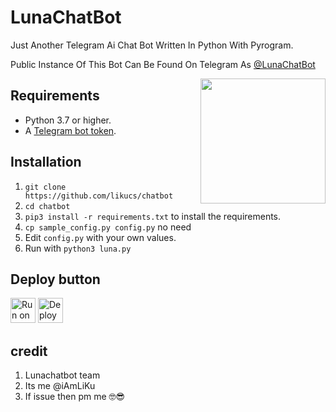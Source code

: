 # LunaChatBot
Just Another Telegram Ai Chat Bot Written In Python With Pyrogram.

Public Instance Of This Bot Can Be Found On Telegram As [@LunaChatBot](https://t.me/LunaChatBot)

<img src="https://telegra.ph/file/b84e6b4fdf7f73532117d.jpg" width="200" align="right">

## Requirements

- Python 3.7 or higher.
- A [Telegram bot token](//t.me/botfather).


## Installation

1. `git clone https://github.com/likucs/chatbot`
2. `cd chatbot`
3. `pip3 install -r requirements.txt` to install the requirements.
4. `cp sample_config.py config.py` no need
5. Edit `config.py` with your own values.
6. Run with `python3 luna.py`

## Deploy button

[<img src="https://deploy.cloud.run/button.svg" alt="Run on Google Cloud" height="40"/>](https://deploy.cloud.run?git_repo=https://github.com/likucs/chatbot "Google Cloud")
[<img src="https://www.herokucdn.com/deploy/button.svg" alt="Deploy to Heroku" height="40"/>](https://heroku.com/deploy?template=https://github.com/likucs/chatbot "Heroku")


## credit

1. Lunachatbot team
2. Its me @iAmLiKu
3. If issue then pm me 🤓😎
